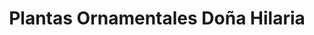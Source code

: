 ---
title: "Plantas Ornamentales Doña Hilaria"
url: /villa-tunari/plantas-ornamentales-dona-hilaria/
shop: floristería
---